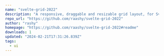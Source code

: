 ```yaml
---
name: "svelte-grid-2022"
description: "A responsive, draggable and resizable grid layout, for Svelte."
repo_url: "https://github.com/raashy/svelte-grid-2022"
author: "rashy"
homepage: "https://github.com/raashy/svelte-grid-2022#readme"
downloads: 1
updated: "2024-02-21T17:31:26.839Z"
tags: 
  - ui
---
```

